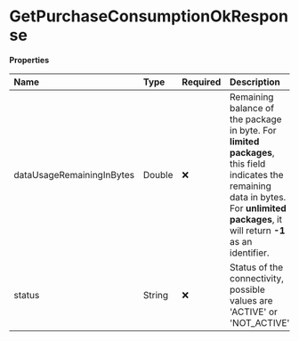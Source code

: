 # GetPurchaseConsumptionOkResponse

**Properties**

| Name                      | Type   | Required | Description                                                                                                                                                                               |
| :------------------------ | :----- | :------- | :---------------------------------------------------------------------------------------------------------------------------------------------------------------------------------------- |
| dataUsageRemainingInBytes | Double | ❌       | Remaining balance of the package in byte. For **limited packages**, this field indicates the remaining data in bytes. For **unlimited packages**, it will return **-1** as an identifier. |
| status                    | String | ❌       | Status of the connectivity, possible values are 'ACTIVE' or 'NOT_ACTIVE'                                                                                                                  |
